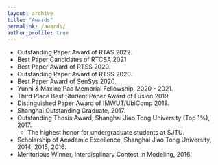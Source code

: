 ```yaml
---
layout: archive
title: "Awards"
permalink: /awards/
author_profile: true
---
```


* Outstanding Paper Award of RTAS 2022.
* Best Paper Candidates of RTCSA 2021
* Best Paper Award of RTSS 2020.
* Outstanding Paper Award of RTSS 2020.
* Best Paper Award of SenSys 2020.
* Yunni & Maxine Pao Memorial Fellowship, 2020 - 2021.
* Third Place Best Student Paper Award of Fusion 2019.
* Distinguished Paper Award of IMWUT/UbiComp 2018.
* Shanghai Outstanding Graduate, 2017.
* Outstanding Thesis Award, Shanghai Jiao Tong University (Top 1%), 2017.
   * The highest honor for undergraduate students at SJTU.
* Scholarship of Academic Excellence, Shanghai Jiao Tong University, 2014, 2015, 2016.
* Meritorious Winner, Interdisplinary Contest in Modeling, 2016.

